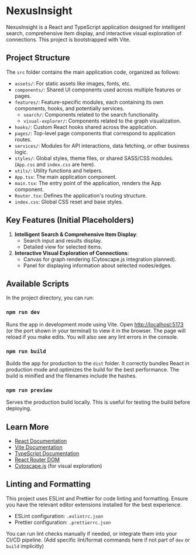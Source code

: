 # NexusInsight

NexusInsight is a React and TypeScript application designed for intelligent search, comprehensive item display, and interactive visual exploration of connections. This project is bootstrapped with Vite.

## Project Structure

The `src` folder contains the main application code, organized as follows:

-   `assets/`: For static assets like images, fonts, etc.
-   `components/`: Shared UI components used across multiple features or pages.
-   `features/`: Feature-specific modules, each containing its own components, hooks, and potentially services.
    -   `search/`: Components related to the search functionality.
    -   `visual-explorer/`: Components related to the graph visualization.
-   `hooks/`: Custom React hooks shared across the application.
-   `pages/`: Top-level page components that correspond to application routes.
-   `services/`: Modules for API interactions, data fetching, or other business logic.
-   `styles/`: Global styles, theme files, or shared SASS/CSS modules. (`App.css` and `index.css` are here).
-   `utils/`: Utility functions and helpers.
-   `App.tsx`: The main application component.
-   `main.tsx`: The entry point of the application, renders the App component.
-   `Router.tsx`: Defines the application's routing structure.
-   `index.css`: Global CSS reset and base styles.

## Key Features (Initial Placeholders)

1.  **Intelligent Search & Comprehensive Item Display**:
    -   Search input and results display.
    -   Detailed view for selected items.
2.  **Interactive Visual Exploration of Connections**:
    -   Canvas for graph rendering (Cytoscape.js integration planned).
    -   Panel for displaying information about selected nodes/edges.

## Available Scripts

In the project directory, you can run:

### `npm run dev`

Runs the app in development mode using Vite.
Open [http://localhost:5173](http://localhost:5173) (or the port shown in your terminal) to view it in the browser.
The page will reload if you make edits. You will also see any lint errors in the console.

### `npm run build`

Builds the app for production to the `dist` folder.
It correctly bundles React in production mode and optimizes the build for the best performance.
The build is minified and the filenames include the hashes.

### `npm run preview`

Serves the production build locally. This is useful for testing the build before deploying.

## Learn More

-   [React Documentation](https://reactjs.org/)
-   [Vite Documentation](https://vitejs.dev/)
-   [TypeScript Documentation](https://www.typescriptlang.org/)
-   [React Router DOM](https://reactrouter.com/)
-   [Cytoscape.js](https://js.cytoscape.org/) (for visual exploration)

## Linting and Formatting

This project uses ESLint and Prettier for code linting and formatting. Ensure you have the relevant editor extensions installed for the best experience.
-   ESLint configuration: `.eslintrc.json`
-   Prettier configuration: `.prettierrc.json`

You can run lint checks manually if needed, or integrate them into your CI/CD pipeline.
(Add specific lint/format commands here if not part of `dev` or `build` implicitly)